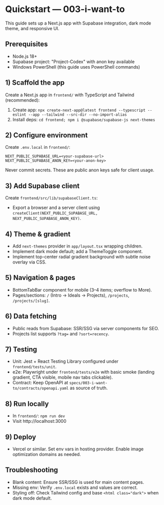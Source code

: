# Quickstart — 003-i-want-to

This guide sets up a Next.js app with Supabase integration, dark mode theme, and responsive UI.

## Prerequisites
- Node.js 18+
- Supabase project: "Project-Codex" with anon key available
- Windows PowerShell (this guide uses PowerShell commands)

## 1) Scaffold the app
Create a Next.js app in `frontend/` with TypeScript and Tailwind (recommended):

1. Create app: `npx create-next-app@latest frontend --typescript --eslint --app --tailwind --src-dir --no-import-alias`
2. Install deps: `cd frontend; npm i @supabase/supabase-js next-themes`

## 2) Configure environment
Create `.env.local` in `frontend/`:

```
NEXT_PUBLIC_SUPABASE_URL=<your-supabase-url>
NEXT_PUBLIC_SUPABASE_ANON_KEY=<your-anon-key>
``` 

Never commit secrets. These are public anon keys safe for client usage.

## 3) Add Supabase client
Create `frontend/src/lib/supabaseClient.ts`:
- Export a browser and a server client using `createClient(NEXT_PUBLIC_SUPABASE_URL, NEXT_PUBLIC_SUPABASE_ANON_KEY)`.

## 4) Theme & gradient
- Add `next-themes` provider in `app/layout.tsx` wrapping children.
- Implement dark mode default; add a ThemeToggle component.
- Implement top-center radial gradient background with subtle noise overlay via CSS.

## 5) Navigation & pages
- BottomTabBar component for mobile (3–4 items; overflow to More).
- Pages/sections: `/` (Intro → Ideals → Projects), `/projects`, `/projects/[slug]`.

## 6) Data fetching
- Public reads from Supabase: SSR/SSG via server components for SEO.
- Projects list supports `?tag=` and `?sort=recency`.

## 7) Testing
- Unit: Jest + React Testing Library configured under `frontend/tests/unit`.
- e2e: Playwright under `frontend/tests/e2e` with basic smoke (landing gradient, CTA visible, mobile nav tabs clickable).
- Contract: Keep OpenAPI at `specs/003-i-want-to/contracts/openapi.yaml` as source of truth.

## 8) Run locally
- In `frontend/`: `npm run dev`
- Visit http://localhost:3000

## 9) Deploy
- Vercel or similar. Set env vars in hosting provider. Enable image optimization domains as needed.

## Troubleshooting
- Blank content: Ensure SSR/SSG is used for main content pages.
- Missing env: Verify `.env.local` exists and values are correct.
- Styling off: Check Tailwind config and base `<html class="dark">` when dark mode default.
